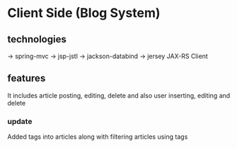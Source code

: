 # Client Side (Blog System)

## technologies
-> spring-mvc
-> jsp-jstl
-> jackson-databind
-> jersey JAX-RS Client

## features
It includes article posting, editing, delete and also user inserting, editing and delete

### update
Added tags into articles along with filtering articles using tags